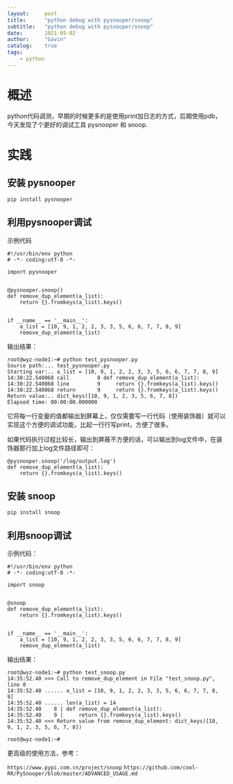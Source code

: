 ```yaml
---
layout:     post
title:      "python debug with pysnooper/snoop"
subtitle:   "python debug with pysnooper/snoop"
date:       2021-05-02
author:     "Gavin"
catalog:    true
tags:
    - python
---
```



# 概述

python代码调测，早期的时候更多的是使用print加日志的方式，后期使用pdb，今天发现了个更好的调试工具 pysnooper 和 snoop.


# 实践

## 安装 pysnooper

``` pip install pysnooper ```

## 利用pysnooper调试


示例代码


```
#!/usr/bin/env python
# -*- coding:utf-8 -*-

import pysnooper


@pysnooper.snoop()
def remove_dup_element(a_list):
    return {}.fromkeys(a_list).keys()


if __name__ == '__main__':
    a_list = [10, 9, 1, 2, 2, 3, 3, 5, 6, 6, 7, 7, 8, 9]
    remove_dup_element(a_list)
```


输出结果：

```
root@wyz-node1:~# python test_pysnooper.py
Source path:... test_pysnooper.py
Starting var:.. a_list = [10, 9, 1, 2, 2, 3, 3, 5, 6, 6, 7, 7, 8, 9]
14:30:22.540068 call         8 def remove_dup_element(a_list):
14:30:22.540068 line         9     return {}.fromkeys(a_list).keys()
14:30:22.540068 return       9     return {}.fromkeys(a_list).keys()
Return value:.. dict_keys([10, 9, 1, 2, 3, 5, 6, 7, 8])
Elapsed time: 00:00:00.000000
```

它将每一行变量的值都输出到屏幕上，仅仅需要写一行代码（使用装饰器）就可以实现这个方便的调试功能，比起一行行写print，方便了很多。



如果代码执行过程比较长，输出到屏蔽不方便的话，可以输出到log文件中，在装饰器那行加上log文件路径即可：

```
@pysnooper.snoop('/log/output.log')
def remove_dup_element(a_list):
    return {}.fromkeys(a_list).keys()
```

## 安装 snoop

``` pip install snoop ```

## 利用snoop调试


示例代码：

```
#!/usr/bin/env python
# -*- coding:utf-8 -*-

import snoop


@snoop
def remove_dup_element(a_list):
    return {}.fromkeys(a_list).keys()


if __name__ == '__main__':
    a_list = [10, 9, 1, 2, 2, 3, 3, 5, 6, 6, 7, 7, 8, 9]
    remove_dup_element(a_list)
```


输出结果：


```
root@wyz-node1:~# python test_snoop.py
14:35:52.40 >>> Call to remove_dup_element in File "test_snoop.py", line 8
14:35:52.40 ...... a_list = [10, 9, 1, 2, 2, 3, 3, 5, 6, 6, 7, 7, 8, 9]
14:35:52.40 ...... len(a_list) = 14
14:35:52.40    8 | def remove_dup_element(a_list):
14:35:52.40    9 |     return {}.fromkeys(a_list).keys()
14:35:52.40 <<< Return value from remove_dup_element: dict_keys([10, 9, 1, 2, 3, 5, 6, 7, 8])

root@wyz-node1:~# 
```


更高级的使用方法，参考：

``` https://www.pypi.com.cn/project/snoop ```
``` https://github.com/cool-RR/PySnooper/blob/master/ADVANCED_USAGE.md ```
